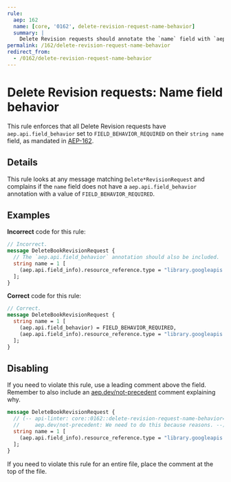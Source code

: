 ```yaml
---
rule:
  aep: 162
  name: [core, '0162', delete-revision-request-name-behavior]
  summary: |
    Delete Revision requests should annotate the `name` field with `aep.api.field_behavior`.
permalink: /162/delete-revision-request-name-behavior
redirect_from:
  - /0162/delete-revision-request-name-behavior
---
```


# Delete Revision requests: Name field behavior

This rule enforces that all Delete Revision requests have
`aep.api.field_behavior` set to `FIELD_BEHAVIOR_REQUIRED` on their `string name` field, as
mandated in [AEP-162][].

## Details

This rule looks at any message matching `Delete*RevisionRequest` and complains if the
`name` field does not have a `aep.api.field_behavior` annotation with a
value of `FIELD_BEHAVIOR_REQUIRED`.

## Examples

**Incorrect** code for this rule:

```proto
// Incorrect.
message DeleteBookRevisionRequest {
  // The `aep.api.field_behavior` annotation should also be included.
  string name = 1 [
    (aep.api.field_info).resource_reference.type = "library.googleapis.com/Book"
  ];
}
```

**Correct** code for this rule:

```proto
// Correct.
message DeleteBookRevisionRequest {
  string name = 1 [
    (aep.api.field_behavior) = FIELD_BEHAVIOR_REQUIRED,
    (aep.api.field_info).resource_reference.type = "library.googleapis.com/Book"
  ];
}
```

## Disabling

If you need to violate this rule, use a leading comment above the field.
Remember to also include an [aep.dev/not-precedent][] comment explaining why.

```proto
message DeleteBookRevisionRequest {
  // (-- api-linter: core::0162::delete-revision-request-name-behavior=disabled
  //     aep.dev/not-precedent: We need to do this because reasons. --)
  string name = 1 [
    (aep.api.field_info).resource_reference.type = "library.googleapis.com/Book"
  ];
}
```

If you need to violate this rule for an entire file, place the comment at the
top of the file.

[aep-162]: https://aep.dev/162
[aep.dev/not-precedent]: https://aep.dev/not-precedent
